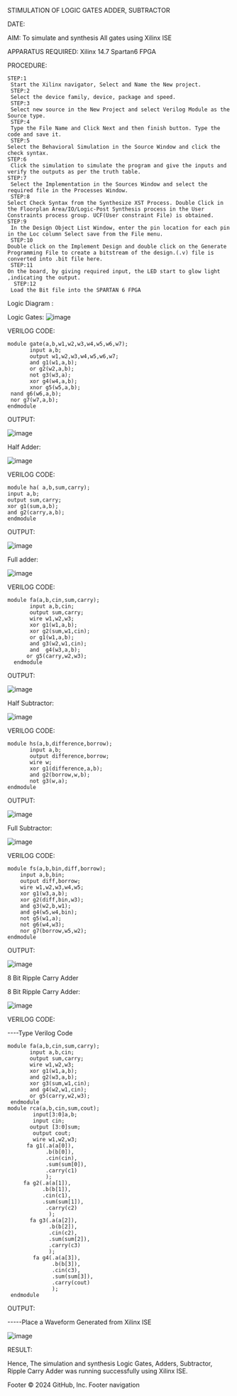 
STIMULATION OF LOGIC GATES ADDER, SUBTRACTOR

DATE:


AIM:
    To simulate and synthesis All gates using Xilinx ISE


APPARATUS REQUIRED:
     Xilinx 14.7 Spartan6 FPGA



PROCEDURE: 
```
STEP:1
 Start the Xilinx navigator, Select and Name the New project.
 STEP:2
 Select the device family, device, package and speed.
 STEP:3
 Select new source in the New Project and select Verilog Module as the Source type.
 STEP:4
 Type the File Name and Click Next and then finish button. Type the code and save it.
 STEP:5 
Select the Behavioral Simulation in the Source Window and click the check syntax. 
STEP:6
 Click the simulation to simulate the program and give the inputs and verify the outputs as per the truth table. 
STEP:7
 Select the Implementation in the Sources Window and select the required file in the Processes Window.
 STEP:8 
Select Check Syntax from the Synthesize XST Process. Double Click in the Floorplan Area/IO/Logic-Post Synthesis process in the User Constraints process group. UCF(User constraint File) is obtained. 
STEP:9
 In the Design Object List Window, enter the pin location for each pin in the Loc column Select save from the File menu.
 STEP:10 
Double click on the Implement Design and double click on the Generate Programming File to create a bitstream of the design.(.v) file is converted into .bit file here.
 STEP:11
On the board, by giving required input, the LED start to glow light ,indicating the output.
  STEP:12 
 Load the Bit file into the SPARTAN 6 FPGA
```


Logic Diagram :

Logic Gates:
![image](https://github.com/navaneethans/VLSI-LAB-EXPERIMENTS/assets/6987778/ee17970c-3ac9-4603-881b-88e2825f41a4)

VERILOG CODE:
```
module gate(a,b,w1,w2,w3,w4,w5,w6,w7);
       input a,b;
       output w1,w2,w3,w4,w5,w6,w7;
       and g1(w1,a,b);
       or g2(w2,a,b);
       not g3(w3,a);
       xor g4(w4,a,b);
       xnor g5(w5,a,b);
 nand g6(w6,a,b);
 nor g7(w7,a,b);
endmodule
```
OUTPUT:


![image](https://github.com/navaneethans/VLSI-LAB-EXP-1/assets/159161836/6b022cbd-eb0a-44e3-ba5b-9289b2bfa2db)




Half Adder:

![image](https://github.com/navaneethans/VLSI-LAB-EXPERIMENTS/assets/6987778/0e1ecb96-0c25-4556-832b-aeeedfdfe7b9)

VERILOG CODE:
```
module ha( a,b,sum,carry);
input a,b;
output sum,carry;
xor g1(sum,a,b);
and g2(carry,a,b);
endmodule
```
OUTPUT:


![image](https://github.com/navaneethans/VLSI-LAB-EXP-1/assets/159161836/b90eb1ac-1187-44e5-b642-1cf96885e7d1)



Full adder:

![image](https://github.com/navaneethans/VLSI-LAB-EXPERIMENTS/assets/6987778/9bb3964c-438f-469d-a3de-c1cca6f323fb)

VERILOG CODE:
```
module fa(a,b,cin,sum,carry);
       input a,b,cin;
       output sum,carry;
       wire w1,w2,w3;
       xor g1(w1,a,b);
       xor g2(sum,w1,cin);
       or g1(w1,a,b);
       and g3(w2,w1,cin);
       and  g4(w3,a,b);
      or g5(carry,w2,w3);
  endmodule
```
OUTPUT:


![image](https://github.com/navaneethans/VLSI-LAB-EXP-1/assets/159161836/a1c51532-628b-498d-b556-d28a7f706245)


Half Subtractor:

![image](https://github.com/navaneethans/VLSI-LAB-EXPERIMENTS/assets/6987778/731470b7-eb4e-49f8-8bb7-2994052a7184)

VERILOG CODE:
```
module hs(a,b,difference,borrow);
       input a,b;
       output difference,borrow;
       wire w;
       xor g1(difference,a,b);
       and g2(borrow,w,b);
       not g3(w,a);
endmodule
```
OUTPUT:


![image](https://github.com/navaneethans/VLSI-LAB-EXP-1/assets/159161836/43158489-3c9f-48b3-9cd3-342e523d929c)


Full Subtractor:

![image](https://github.com/navaneethans/VLSI-LAB-EXPERIMENTS/assets/6987778/d66f874b-c1f2-44b3-a035-7149b56430c1)

VERILOG CODE:
```
module fs(a,b,bin,diff,borrow);
    input a,b,bin;
    output diff,borrow;
    wire w1,w2,w3,w4,w5;
    xor g1(w3,a,b);
    xor g2(diff,bin,w3);
    and g3(w2,b,w1);
    and g4(w5,w4,bin);
    not g5(w1,a);
    not g6(w4,w3);
    nor g7(borrow,w5,w2);
endmodule  
```
OUTPUT:


![image](https://github.com/navaneethans/VLSI-LAB-EXP-1/assets/159161836/1d3cccb5-8468-44b9-9f46-5aa62e8a14ee)


8 Bit Ripple Carry Adder


8 Bit Ripple Carry Adder:

![image](https://github.com/navaneethans/VLSI-LAB-EXPERIMENTS/assets/6987778/7385a408-40a5-4203-8050-b72818622d79)



VERILOG CODE:

----Type Verilog Code
```
module fa(a,b,cin,sum,carry);
       input a,b,cin;
       output sum,carry;
       wire w1,w2,w3;
       xor g1(w1,a,b);
       and g2(w3,a,b);
       xor g3(sum,w1,cin);
       and g4(w2,w1,cin);
       or g5(carry,w2,w3);
 endmodule
module rca(a,b,cin,sum,cout);
        input[3:0]a,b;
        input cin;
       output [3:0]sum;
        output cout;
        wire w1,w2,w3;
      fa g1(.a(a[0]),
            .b(b[0]),
            .cin(cin),
            .sum(sum[0]),
            .carry(c1)
            );
     fa g2(.a(a[1]),
           .b(b[1]),
           .cin(c1), 
           .sum(sum[1]),
            .carry(c2)
             );
       fa g3(.a(a[2]),
             .b(b[2]),
             .cin(c2),
             .sum(sum[2]),
             .carry(c3)
             );
        fa g4(.a(a[3]),
              .b(b[3]),
              .cin(c3),
              .sum(sum[3]),
              .carry(cout)
              );
 endmodule                             
```

OUTPUT:

-----Place a Waveform Generated from Xilinx ISE

![image](https://github.com/navaneethans/VLSI-LAB-EXP-1/assets/159161836/33cc37e3-ccdc-4b37-87e8-79355ca201e3)



RESULT:

   Hence, The simulation and synthesis  Logic Gates, Adders, Subtractor, Ripple Carry Adder was running successfully using Xilinx ISE.



Footer
© 2024 GitHub, Inc.
Footer navigation
